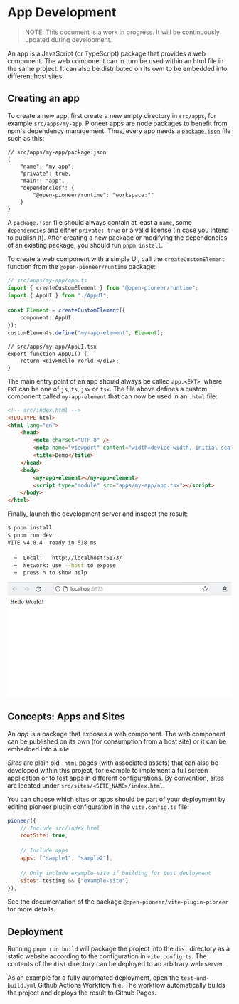 # App Development

> NOTE: This document is a work in progress.
> It will be continuously updated during development.

An app is a JavaScript (or TypeScript) package that provides a web component.
The web component can in turn be used within an html file in the same project.
It can also be distributed on its own to be embedded into different host sites.

## Creating an app

To create a new app, first create a new empty directory in `src/apps`, for example `src/apps/my-app`.
Pioneer apps are node packages to benefit from npm's dependency management.
Thus, every app needs a [`package.json`](https://docs.npmjs.com/cli/v9/configuring-npm/package-json) file such as this:

```jsonc
// src/apps/my-app/package.json
{
    "name": "my-app",
    "private": true,
    "main": "app",
    "dependencies": {
        "@open-pioneer/runtime": "workspace:^"
    }
}
```

A `package.json` file should always contain at least a `name`, some `dependencies` and either `private: true` or a valid license (in case you intend to publish it).
After creating a new package or modifying the dependencies of an existing package, you should run `pnpm install`.

To create a web component with a simple UI, call the `createCustomElement` function from the `@open-pioneer/runtime` package:

```ts
// src/apps/my-app/app.ts
import { createCustomElement } from "@open-pioneer/runtime";
import { AppUI } from "./AppUI";

const Element = createCustomElement({
    component: AppUI
});
customElements.define("my-app-element", Element);
```

```tsx
// src/apps/my-app/AppUI.tsx
export function AppUI() {
    return <div>Hello World!</div>;
}
```

The main entry point of an app should always be called `app.<EXT>`, where `EXT` can be one of `js`, `ts`, `jsx` or `tsx`.
The file above defines a custom component called `my-app-element` that can now be used in an `.html` file:

```html
<!-- src/index.html -->
<!DOCTYPE html>
<html lang="en">
    <head>
        <meta charset="UTF-8" />
        <meta name="viewport" content="width=device-width, initial-scale=1.0" />
        <title>Demo</title>
    </head>
    <body>
        <my-app-element></my-app-element>
        <script type="module" src="apps/my-app/app.tsx"></script>
    </body>
</html>
```

Finally, launch the development server and inspect the result:

```sh
$ pnpm install
$ pnpm run dev
VITE v4.0.4  ready in 518 ms

  ➜  Local:   http://localhost:5173/
  ➜  Network: use --host to expose
  ➜  press h to show help
```

![my-app rendered in a Browser](./AppDevelopment_HelloWorldBrowser.png)

## Concepts: Apps and Sites

An _app_ is a package that exposes a web component.
The web component can be published on its own (for consumption from a host site) or it can be embedded into a _site_.

_Sites_ are plain old `.html` pages (with associated assets) that can also be developed within this project,
for example to implement a full screen application or to test apps in different configurations.
By convention, sites are located under `src/sites/<SITE_NAME>/index.html`.

You can choose which sites or apps should be part of your deployment by editing pioneer plugin configuration in the `vite.config.ts` file:

```js
pioneer({
    // Include src/index.html
    rootSite: true,

    // Include apps
    apps: ["sample1", "sample2"],

    // Only include example-site if building for test deployment
    sites: testing && ["example-site"]
}),
```

See the documentation of the package `@open-pioneer/vite-plugin-pioneer` for more details.

## Deployment

Running `pnpm run build` will package the project into the `dist` directory as a static website according to the configuration in `vite.config.ts`.
The contents of the `dist` directory can be deployed to an arbitrary web server.

As an example for a fully automated deployment, open the `test-and-build.yml` Github Actions Workflow file.
The workflow automatically builds the project and deploys the result to Github Pages.

